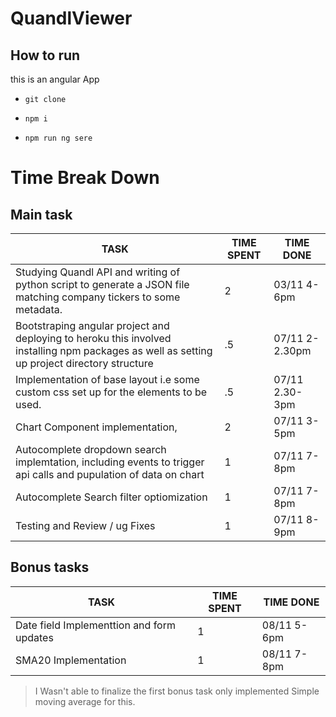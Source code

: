 # QuandlViewer

## How to run 
this is an angular App
- `git clone`

- `npm i `

- `npm run ng sere`
# Time Break Down
## Main task
|  TASK                                                                                                                                             | TIME SPENT |  TIME DONE   |
|---	                                                                                                                                            |---	     |---  |
| Studying Quandl API and writing of python script to generate a JSON file matching company tickers to some metadata.	                             | 2	      | 03/11  4-6pm    |
| Bootstraping angular project and deploying to heroku this involved installing npm packages as well as setting up project directory structure  	| .5	     | 07/11 2-2.30pm  |
| Implementation of base layout i.e some custom css set up for the elements to be used.  	                                                        | .5	     | 07/11 2.30-3pm    |
| Chart Component implementation,                                                                                                                   | 2          | 07/11 3-5pm   |
| Autocomplete dropdown search implemtation, including events to trigger api calls and pupulation of data on chart                                                                                                                                               | 1          | 07/11 7-8pm    |
| Autocomplete Search filter optiomization |  1  |  07/11 7-8pm |
| Testing and Review / ug Fixes |  1  |   07/11 8-9pm  |

## Bonus tasks
|  TASK                                                                                                                                             | TIME SPENT |  TIME DONE   |
|---	                                                                                                                                            |---	     |---  |
| Date field Implementtion and form updates	                                                                                                         | 1	      | 08/11  5-6pm    |
| SMA20 Implementation  | 1 | 08/11  7-8pm  |

>I Wasn't able to finalize the first bonus task only implemented Simple moving average for this.
